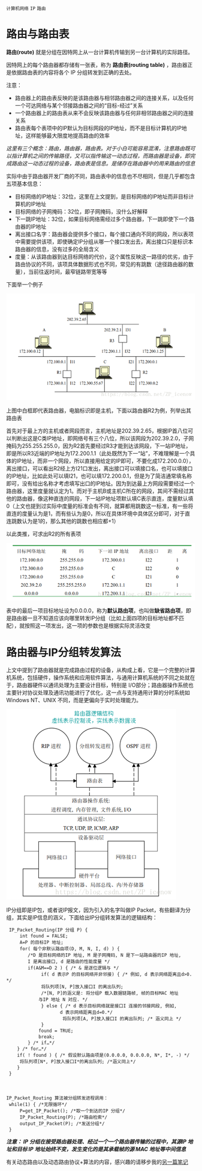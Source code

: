 `计算机网络` `IP` `路由`

路由与路由表
===  
**路由(route)** 就是分组在因特网上从一台计算机传输到另一台计算机的实际路径。  

因特网上的每个路由器都存储有一张表，称为 **路由表(routing table)** ，路由器正是依据路由表的内容将各个 IP 分组转发到正确的去处。  

注意：

+ 路由器上的路由表反映的是该路由器与相邻路由器之间的连接关系，以及任何一个可达网络与某个邻接路由器之间的“目标-经过”关系
+ 一个路由器上的路由表从来不会反映该路由器与任何非相邻路由器之间的连接关系
+ 路由表每个表项中的IP默认为目标网段的IP地址，而不是目标计算机的IP地址，这样能够最大限度地提高路由的效率

_这里有三个概念：路由，路由器，路由表。对于小白可能容易混淆，注意路由既可以指计算机之间的传输路径，又可以指传输这一动态过程，而路由器是设备，即完成路由这一动态过程的设备，路由表是信息。是储存在路由器中的用来路由的信息_

 实际中由于路由器开发厂商的不同，路由表中的信息也不尽相同，但是几乎都包含五项基本信息：
 
+ 目标网络的IP地址：32位，这里在上文提到，是目标网络的IP地址而非目标计算机的IP地址
+ 目标网络的子网掩码：32位，即子网掩码，没什么好解释
+ 下一跳IP地址：32位，如果目标网络需经过多个路由器，下一跳即使下一个路由器的IP地址
+ 离出接口名字：路由器会提供多个接口，每个接口通向不同的网段，所以表项中需要提供该项，即使确定IP分组从哪一个接口发出去，离出接口只是标识本路由器的信息，没有过多的全局含义
+ 度量：从该路由器到达目标网络的代价，这个属性反映这一路径的优劣，由于路由协议的不同，该项具体数据形式也不同，常见的有跳数（途径路由器的数量），当前往返时间，最窄链路带宽等等

下面举一个例子

![luyoubiao1](/img/luyoubiao/luyoubiao1.png)

上图中白框即代表路由器，电脑标识即是主机，下面以路由器R2为例，列举出其路由表

首先对于最上方的主机或者网段而言，主机地址是202.39.2.65，根据IP首八位可以判断出这是C类IP地址，即网络号有三个八位，所以该网段为202.39.2.0，子网掩码为255.255.255.0，因为R2首先要经过R3才能到达该网段，下一站IP地址，即是所以R3近端的IP地址为172.200.1.1（此处既然为下一“站”，不难理解是一个具体的IP地址，而非一个网段，所以直接用给定的IP即可，不要化成172.200.0.0），离出接口，可以看出R2经上方I21口发出，离出接口可以填接口名，也可以填接口的IP地址，比如此处可以填I21，也可以填172.200.0.1，但是为了简洁通常填名称即可，没有给出名称才考虑填写出口的IP地址。因为到达最上方网段需要经过一个路由器，这里度量就认定为1。而对于主机B或主机C所在的网段，其间不需经过其他的路由器，像这种直连的网段，下一站IP地址项默认填C表示直连，度量默认填0（上文也提到过实际中度量的标准会有不同，就算都用跳数这一标准，有一些将直连的度量认为是1，而有些认为是0，所以在具体环境中具体区分即可，对于直连跳数认为是1的，那么其他的跳数也相应都+1）

以此类推，可求出R2的所有表项

![luyoubiao2](/img/luyoubiao/luyoubiao2.png)

表中的最后一项目标地址设为0.0.0.0，称为**默认路由项**，也叫做**缺省路由项**，即是路由器一旦不知道应该向哪里转发IP分组（比如上面四项的目标地址都不匹配），就按照这一项发出，这一项的参数也是根据实际灵活改变

路由器与IP分组转发算法
===

上文中提到了路由器就是完成路由过程的设备，从构成上看，它是一个完整的计算机系统，包括硬件，操作系统和应用软件算法，与通用计算机系统的不同之处就在于，路由器硬件以通讯处理为主要设计目标，特别是 I/O部分；路由器操作系统也主要针对协议处理及通讯功能进行了优化，这一点与支持通用计算的分时系统如 Windows NT、UNIX 不同，而是更偏向于实时处理能力。

![luyoubiao3](/img/luyoubiao/luyoubiao3.png)

IP分组即是IP包，或者说IP报文，因为引入的名字叫做IP Packet，有些翻译为分组，其实是IP信息的涵义，下面给出IP分组转发算法的逻辑结构：

```
 IP_Packet_Routing(IP 分组 P) { 
     int found = FALSE; 
     A=P 的目标IP 地址; 
     for( 每个非默认路由项(D, M, N, I, d) ) { 
        /*D 是目标网络的IP 地址, M 是子网掩码, N 是下一站路由器的IP 地址, 
        I 是离出接口, d 是路由的性能度量 */ 
        if(A&M==D 2 ) { /* & 是逐位逻辑与 */ 
             if( d 表示P 的目标网络并非邻接) { /* 例如, d 表示网络距离且d>0. */ 
             将队列项[N, P]放入接口I 的离出队列; 
             /*[N, P]的涵义是: 将分组P 载入数据链路帧, 帧的目标MAC 地址 
            与IP 地址 N 对应. */ 
             } else { /* d 表示目标网络就是接口I 连接的邻接网段, 例如, 
                    d 表示网络距离且d=0.*/ 
                     将队列项[A, P]放入接口I 的离出队列; /* 涵义同上 */ 
             } 
            found = TRUE; 
            break; 
        } /* if…*/ 
    } /* for…*/ 
    if( ! found ) { /* 假设默认路由项是(0.0.0.0, 0.0.0.0, N*, I*, -) */ 
     将队列项[N*, P]放入接口I*的离出队列; /*涵义同上*/ 
    } 
 } 
 
 
 
IP_Packet_Routing 算法被分组转发进程调用： 
 while(1) { /*无限循环*/ 
     P=get_IP_Packet(); /*取一个到达的IP 分组*/ 
     IP_Packet_Routing(P); /*路由检索*/ 
     output_IP_Packet(P); /*发送分组*/ 
 } 

```

**_注意： IP 分组在接受路由器处理、经过一个一个路由器传输的过程中，其源IP 地址和目标 IP 地址始终不变，发生变化的是其承载帧的源 MAC 地址等中间信息_**

有关动态路由以及动态路由协议+算法的内容，感兴趣的请移步我的[另一篇笔记](http://www.zhaopengdut.top/2018/07/26/浅谈网络层动态路由及路由协议.html)